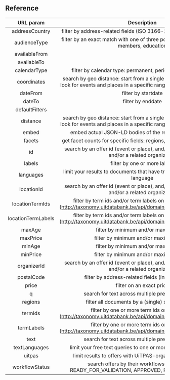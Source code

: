 ## Reference 

| URL param | Description | Example |
| :-----: | :-----: | :-----: |
| addressCountry | filter by address-related fields (ISO 3166-1 alpha-2 country code) | addressCountry=BE |  
| audienceType | filter by an exact match with one of three possible values: everyone, members, education | audienceType=members |
| availableFrom |   | availableFrom=2017-04-01T00:00:00+01:00 |  
| availableTo |   | availableTo=2017-04-30T23:59:59+01:00 |  
| calendarType | filter by calendar type: permanent, periodic, multiple, single |   |  
| coordinates | search by geo distance: start from a single pair of coördinates, and look for events and places in a specific range from the given location | coordinates=50.8511740,4.3386740&distance=10km |  
| dateFrom | filter by startdate | dateFrom=2017-01-01T00:00:00+01:00 |  
| dateTo | filter by enddate | dateTo=2017-01-01T23:59:59+01:00 |  
| defaultFilters |   | defaultFilters=false |  
| distance | search by geo distance: start from a single pair of coördinates, and look for events and places in a specific range from the given location | coordinates=50.8511740,4.3386740&distance=10km |
| embed | embed actual JSON-LD bodies of the results (default=false) | embed=true |  
| facets | get facet counts for specific fields: regions, types, themes, facilities | facets[]=regions |
| id | search by an offer id (event or place), and/or a related location id, and/or a related organizer id | id=f29d2182-2db0-4f99-831a-8e6a64c1c9c1 |
| labels | filter by one or more labels | labels[]=paspartoe&labels[]=muntpunt |
| languages | limit your results to documents that have translations for a specific language | languages[]=fr |  
| locationId | search by an offer id (event or place), and/or a related location id, and/or a related organizer id | locationId=b8bff8fa-988a-44db-8dd8-70bef77f3933 |  
| locationTermIds | filter by term ids and/or term labels on embedded location (http://taxonomy.uitdatabank.be/api/domain/eventtype/classification) | locationTermIds[]=JCjA0i5COUmdjMwcyjNAFA |  
| locationTermLabels | filter by term ids and/or term labels on embedded location (http://taxonomy.uitdatabank.be/api/domain/eventtype/classification) | locationTermLabels[]=Jeugdhuis of jeugdcentrum |  
| maxAge | filter by minimum and/or maximum age | maxAge=21 |  
| maxPrice | filter by minimum and/or maximum price | maxPrice=25 |  
| minAge | filter by minimum and/or maximum age | minAge=12&maxAge=16 |  
| minPrice | filter by minimum and/or maximum price | minPrice=9.99&maxPrice=20 |  
| organizerId | search by an offer id (event or place), and/or a related location id, and/or a related organizer id | organizerId=7d1f485d-dab5-4ad2-8894-322060a2bc52 |  
| postalCode | filter by address-related fields (integer or string) | postalCode=3000 |  
| price | filter on an exact price | price=9.99 |  
| q | search for text across multiple pre-defined fields | q=(wandeling OR wandelen) AND femma |  
| regions | filter all documents by a (single) specific region | regions=gem-leuven |  
| termIds | filter by one or more term ids or term labels (http://taxonomy.uitdatabank.be/api/domain/eventtype/classification) | termIds[]=0.55.0.0.0 |  
| termLabels | filter by one or more term ids or term labels (http://taxonomy.uitdatabank.be/api/domain/eventtype/classification) | termLabels[]=Theatervoorstelling |  
| text | search for text across multiple pre-defined fields | text=(wandeling OR wandelen) AND femma |  
| textLanguages | limit your free text queries to one or more specific languages | textLanguages[]=nl |  
| uitpas | limit results to offers with UiTPAS-organizer (true/false/*) | uitpas=true |  
| workflowStatus | search offers by their workflowstatus: DRAFT, READY\_FOR\_VALIDATION, APPROVED, REJECTED, DELETED | workflowStatus:READY\_FOR\_VALIDATION |  